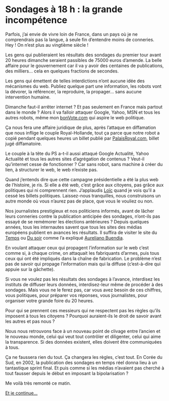 # Sondages à 18 h : la grande incompétence

Parfois, j’ai envie de vivre loin de France, dans un pays où je ne comprendrais pas la langue, à seule fin d’entendre moins de conneries. Hey ! On n’est plus au vingtième siècle !

Les gens qui publieraient les résultats des sondages du premier tour avant 20 heures dimanche seraient passibles de 75000 euros d’amende. La belle affaire pour le gouvernement car il va y avoir des centaines de publications, des milliers… cela en quelques fractions de secondes.

Les gens qui émettent de telles interdictions n’ont aucune idée des mécanismes du web. Publiez quelque part une information, les robots vont la dévorer, la référencer, la reproduire, la propager… sans aucune intervention humaine.

Dimanche faut-il arrêter internet ? Et pas seulement en France mais partout dans le monde ? Alors il va falloir attaquer Google, Yahoo, MSN et tous les autres robots, même mon [bonVote.com](http://www.bonvote.com) qui aspire le web politique.

Ça nous fera une affaire juridique de plus, après l’attaque en diffamation que nous inflige le couple Royal-Hollande, tout ça parce que notre robot a copié pendant quelques heures un billet publié par [PalaisRoyal.com](http://www.paslesroyal.com), billet jugé diffamatoire.

Le couple à la tête du PS a-t-il aussi attaqué Google Actualité, Yahoo Actualité et tous les autres sites d’agrégation de contenus ? Veut-il qu’internet cesse de fonctionner ? Car sans robot, sans machine à créer du lien, à structurer le web, le web n’existe pas.

Quand j’entends dire que cette campagne présidentielle a été la plus web de l’histoire, je ris. Si elle a été web, c’est grâce aux citoyens, pas grâce aux politiques qui ni comprennent rien. J’applaudis [Loïc](http://loiclemeur.com/france/) quand je vois qu’il a cessé les billets politiques. Laissez-nous tranquilles, nous construisons un autre monde où vous n’aurez pas de place, que vous le vouliez ou non.

Nos journalistes prestigieux et nos politiciens informés, avant de lâcher leurs conneries contre la publication anticipée des sondages, n’ont-ils pas essayé de se remémorer les élections antérieures ? Depuis quelques années, tous les internautes savent que tous les sites des médias européens publient en avances les résultats. Il suffira de visiter le site du [Temps](http://www.letemps.ch/) ou [Du soir](http://www.lesoir.be/) comme l’a expliqué [Aureliano Buendia](http://20six.fr/aurelianobuendia/art/16147791/Oukison_les_resultats_de_la_presidentielle_).

En voulant attaquer ceux qui propagent l’information sur le web c’est comme si, à chaque crime, on attaquait les fabriquants d’armes, puis tous ceux qui ont été impliqués dans la chaîne de fabrication. Le problème n’est pas de savoir qui propage l’information mais qui la diffuse (c’est-à-dire qui appuie sur la gâchette).

Si vous ne voulez pas les résultats des sondages à l’avance, interdisez les instituts de diffuser leurs données, interdisez-leur même de procéder à des sondages. Mais vous ne le ferez pas, car vous avez besoin de ces chiffres, vous politiques, pour préparer vos réponses, vous journalistes, pour organiser votre grande foire du 20 heures.

Pour qui se prennent ces messieurs qui ne respectent pas les règles qu’ils imposent à tous les citoyens ? Pourquoi auraient-ils le droit de savoir avant les autres et pas nous ?

Nous nous retrouvons face à un nouveau point de clivage entre l’ancien et le nouveau monde, celui qui veut tout contrôler et diligenter, celui qui aime la transparence. Si des données existent, elles doivent être communiquées à tous.

Ça ne faussera rien du tout. Ça changera les règles, c’est tout. En Corée du Sud, en 2002, la publication des sondages en temps réel donna lieu à un tantastique sprint final. Et puis comme si les médias n’avaient pas cherché à tout fausser depuis le début en imposant la bipolarisation ?

Me voilà très remonté ce matin.

[Et je continue...](http://blog.tcrouzet.com/2007/04/20/internet-en-danger/)